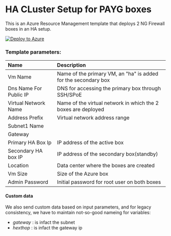 # HA CLuster Setup for PAYG boxes
This is an Azure Resource Management template that deploys 2 NG Firewall boxes in an HA setup.

[![Deploy to Azure](http://azuredeploy.net/deploybutton.png)](https://azuredeploy.net/)

### Template parameters: ###

| Name | Description
|:--- |:---|
|Vm Name|Name of the primary VM, an "ha" is added for the secondary box|
|Dns Name For Public IP|DNS for accessing the primary box through SSH/SPoE|
|Virtual Network Name|Name of the virtual network in which the 2 boxes are deployed|
|Address Prefix|Virtual network address range|
|Subnet1 Name||Subnet name in which the boxes are deployed|
|Gateway||IP address of gateway|
|Primary HA Box Ip|IP address of the active box|
|Secondary HA box IP|IP address of the secondary box(standby)|
|Location|Data center where the boxes are created|
|Vm Size|Size of the Azure box|
|Admin Password|Initial password for root user on both boxes|


#### Custom data ####
We also send custom data based on input parameters, and for legacy consistency, we have to
maintain not-so-good nameing for variables:
* _gateway_ : is infact the subnet
* _hexthop_ : is infact the gateway ip

